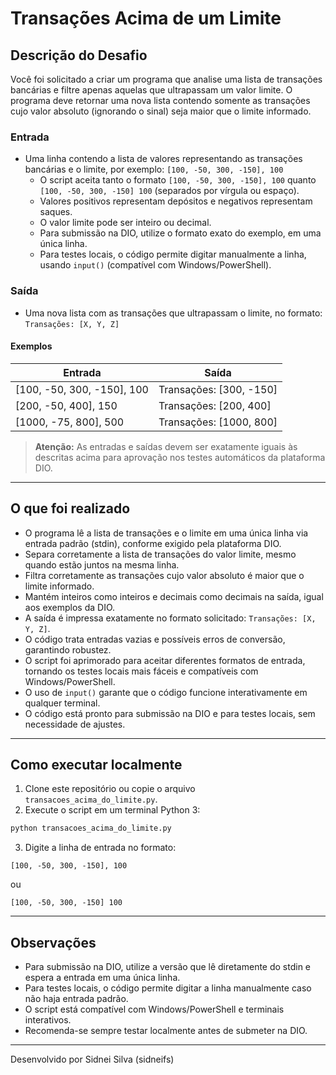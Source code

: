 # Transações Acima de um Limite

## Descrição do Desafio

Você foi solicitado a criar um programa que analise uma lista de transações bancárias e filtre apenas aquelas que ultrapassam um valor limite. O programa deve retornar uma nova lista contendo somente as transações cujo valor absoluto (ignorando o sinal) seja maior que o limite informado.

### Entrada

- Uma linha contendo a lista de valores representando as transações bancárias e o limite, por exemplo: `[100, -50, 300, -150], 100`
  - O script aceita tanto o formato `[100, -50, 300, -150], 100` quanto `[100, -50, 300, -150] 100` (separados por vírgula ou espaço).
  - Valores positivos representam depósitos e negativos representam saques.
  - O valor limite pode ser inteiro ou decimal.
  - Para submissão na DIO, utilize o formato exato do exemplo, em uma única linha.
  - Para testes locais, o código permite digitar manualmente a linha, usando `input()` (compatível com Windows/PowerShell).

### Saída

- Uma nova lista com as transações que ultrapassam o limite, no formato: `Transações: [X, Y, Z]`

#### Exemplos

| Entrada                        | Saída                      |
|--------------------------------|----------------------------|
| [100, -50, 300, -150], 100     | Transações: [300, -150]    |
| [200, -50, 400], 150           | Transações: [200, 400]     |
| [1000, -75, 800], 500          | Transações: [1000, 800]    |

> **Atenção:** As entradas e saídas devem ser exatamente iguais às descritas acima para aprovação nos testes automáticos da plataforma DIO.

---

## O que foi realizado

- O programa lê a lista de transações e o limite em uma única linha via entrada padrão (stdin), conforme exigido pela plataforma DIO.
- Separa corretamente a lista de transações do valor limite, mesmo quando estão juntos na mesma linha.
- Filtra corretamente as transações cujo valor absoluto é maior que o limite informado.
- Mantém inteiros como inteiros e decimais como decimais na saída, igual aos exemplos da DIO.
- A saída é impressa exatamente no formato solicitado: `Transações: [X, Y, Z]`.
- O código trata entradas vazias e possíveis erros de conversão, garantindo robustez.
- O script foi aprimorado para aceitar diferentes formatos de entrada, tornando os testes locais mais fáceis e compatíveis com Windows/PowerShell.
- O uso de `input()` garante que o código funcione interativamente em qualquer terminal.
- O código está pronto para submissão na DIO e para testes locais, sem necessidade de ajustes.

---

## Como executar localmente

1. Clone este repositório ou copie o arquivo `transacoes_acima_do_limite.py`.
2. Execute o script em um terminal Python 3:

```bash
python transacoes_acima_do_limite.py
```

3. Digite a linha de entrada no formato:

```text
[100, -50, 300, -150], 100
```

ou

```text
[100, -50, 300, -150] 100
```

---

## Observações

- Para submissão na DIO, utilize a versão que lê diretamente do stdin e espera a entrada em uma única linha.
- Para testes locais, o código permite digitar a linha manualmente caso não haja entrada padrão.
- O script está compatível com Windows/PowerShell e terminais interativos.
- Recomenda-se sempre testar localmente antes de submeter na DIO.

---

Desenvolvido por Sidnei Silva (sidneifs)
